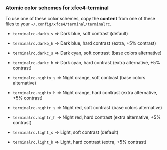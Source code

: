 ### Atomic color schemes for xfce4-terminal

To use one of these color schemes, copy the **content** from one of these files to your `~/.config/xfce4/terminal/terminalrc`.

- `terminalrc.darkb_s`  => Dark blue, soft contrast (default)
- `terminalrc.darkb_h`  => Dark blue, hard contrast (extra, +5% contrast)

- `terminalrc.darkc_s`  => Dark cyan, soft contrast (base colors alternative)
- `terminalrc.darkc_h`  => Dark cyan, hard contrast (extra alternative, +5% contrast)

- `terminalrc.nighto_s` => Night orange, soft contrast (base colors alternative)
- `terminalrc.nighto_h` => Night orange, hard contrast (extra alternative, +5% contrast)

- `terminalrc.nightr_s` => Night red, soft contrast (base colors alternative)
- `terminalrc.nightr_h` => Night red, hard contrast (extra alternative, +5% contrast)

- `terminalrc.light_s`  => Light, soft contrast (default)
- `terminalrc.light_h`  => Light, hard contrast (extra, +5% contrast)
